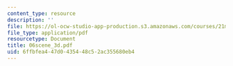 ```yaml
---
content_type: resource
description: ''
file: https://ol-ocw-studio-app-production.s3.amazonaws.com/courses/21m-735-technical-design-scenery-mechanisms-and-special-effects-spring-2004/6ffbfea447d0435448c52ac355680eb4_06scene_3d.pdf
file_type: application/pdf
resourcetype: Document
title: 06scene_3d.pdf
uid: 6ffbfea4-47d0-4354-48c5-2ac355680eb4
---
```


